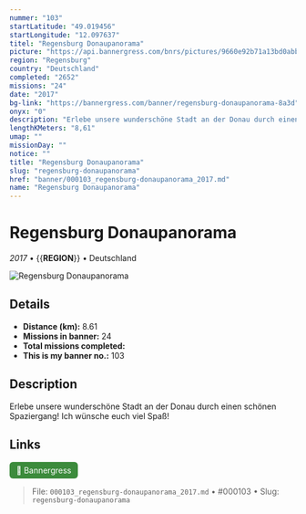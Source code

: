 ```yaml
---
nummer: "103"
startLatitude: "49.019456"
startLongitude: "12.097637"
titel: "Regensburg Donaupanorama"
picture: "https://api.bannergress.com/bnrs/pictures/9660e92b71a13bd0abb35c73ea9b93bd"
region: "Regensburg"
country: "Deutschland"
completed: "2652"
missions: "24"
date: "2017"
bg-link: "https://bannergress.com/banner/regensburg-donaupanorama-8a3d"
onyx: "0"
description: "Erlebe unsere wunderschöne Stadt an der Donau durch einen schönen Spaziergang! Ich wünsche euch viel Spaß!"
lengthKMeters: "8,61"
umap: ""
missionDay: ""
notice: ""
title: "Regensburg Donaupanorama"
slug: "regensburg-donaupanorama"
href: "banner/000103_regensburg-donaupanorama_2017.md"
name: "Regensburg Donaupanorama"
---
```

# Regensburg Donaupanorama

*2017* • {{__REGION__}} • Deutschland

![Regensburg Donaupanorama](https://api.bannergress.com/bnrs/pictures/9660e92b71a13bd0abb35c73ea9b93bd)



## Details
- **Distance (km):** 8.61
- **Missions in banner:** 24
- **Total missions completed:** 
- **This is my banner no.:** 103



## Description
Erlebe unsere wunderschöne Stadt an der Donau durch einen schönen Spaziergang! Ich wünsche euch viel Spaß!



## Links
<a href="https://bannergress.com/banner/regensburg-donaupanorama-8a3d" target="_blank" style="display:inline-block;margin-right:8px;padding:6px 12px;background:#3c8b3c;color:#fff;text-decoration:none;border-radius:6px;">🔗 Bannergress</a>



> File: `000103_regensburg-donaupanorama_2017.md` • #000103 • Slug: `regensburg-donaupanorama`
